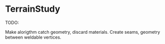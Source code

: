 # TerrainStudy

TODO:

Make alorigthm catch geometry, discard materials.
Create seams, geometry between weldable vertices.
